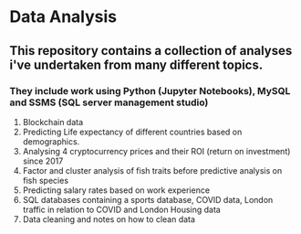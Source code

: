 # Data Analysis

## This repository contains a collection of analyses i've undertaken from many different topics.
### They include work using Python (Jupyter Notebooks), MySQL and SSMS (SQL server management studio)

1. Blockchain data
2. Predicting Life expectancy of different countries based on demographics.
3. Analysing 4 cryptocurrency prices and their ROI (return on investment) since 2017
4. Factor and cluster analysis of fish traits before predictive analysis on fish species
5. Predicting salary rates based on work experience
6. SQL databases containing a sports database, COVID data, London traffic in relation to COVID and London Housing data
7. Data cleaning and notes on how to clean data

